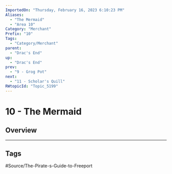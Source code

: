 ```yaml
---
ImportedOn: "Thursday, February 16, 2023 6:10:23 PM"
Aliases:
  - "The Mermaid"
  - "Area 10"
Category: "Merchant"
Prefix: "10"
Tags:
  - "Category/Merchant"
parent:
  - "Drac's End"
up:
  - "Drac's End"
prev:
  - "9 - Grog Pot"
next:
  - "11 - Scholar's Quill"
RWtopicId: "Topic_5199"
---
```

# 10 - The Mermaid
## Overview

---
## Tags
#Source/The-Pirate-s-Guide-to-Freeport

